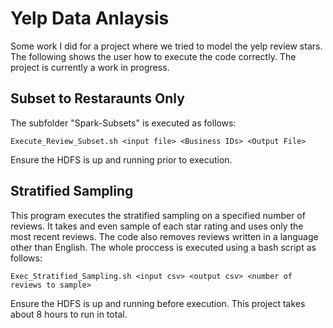 # Yelp Data Anlaysis
Some work I did for a project where we tried to model the yelp review stars. The following shows the user how to execute the code correctly. The project is currently a work in progress.

## Subset to Restaraunts Only
The subfolder "Spark-Subsets" is executed as follows:
```
Execute_Review_Subset.sh <input file> <Business IDs> <Output File>
```
Ensure the HDFS is up and running prior to execution.

## Stratified Sampling
This program executes the stratified sampling on a specified number of reviews. It takes and even sample of each star rating and uses only the most recent reviews. The code also removes reviews written in a language other than English.
The whole proccess is executed using a bash script as follows:
```
Exec_Stratified_Sampling.sh <input csv> <output csv> <number of reviews to sample>
```
Ensure the HDFS is up and running before execution. This project takes about 8 hours to run in total.
